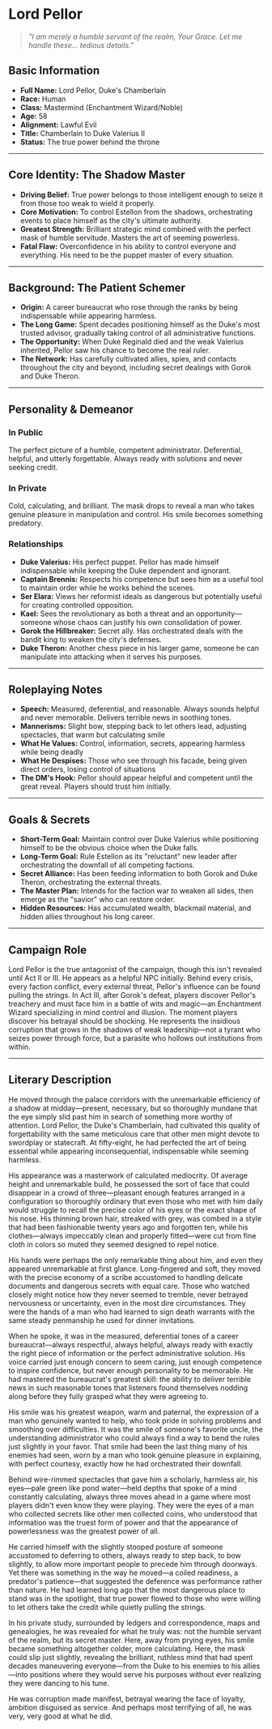 # Lord Pellor

> *"I am merely a humble servant of the realm, Your Grace. Let me handle these... tedious details."*

## Basic Information

- **Full Name:** Lord Pellor, Duke's Chamberlain
- **Race:** Human
- **Class:** Mastermind (Enchantment Wizard/Noble)
- **Age:** 58
- **Alignment:** Lawful Evil
- **Title:** Chamberlain to Duke Valerius II
- **Status:** The true power behind the throne

---

## Core Identity: The Shadow Master

- **Driving Belief:** True power belongs to those intelligent enough to seize it from those too weak to wield it properly.
- **Core Motivation:** To control Estellon from the shadows, orchestrating events to place himself as the city's ultimate authority.
- **Greatest Strength:** Brilliant strategic mind combined with the perfect mask of humble servitude. Masters the art of seeming powerless.
- **Fatal Flaw:** Overconfidence in his ability to control everyone and everything. His need to be the puppet master of every situation.

---

## Background: The Patient Schemer

- **Origin:** A career bureaucrat who rose through the ranks by being indispensable while appearing harmless.
- **The Long Game:** Spent decades positioning himself as the Duke's most trusted advisor, gradually taking control of all administrative functions.
- **The Opportunity:** When Duke Reginald died and the weak Valerius inherited, Pellor saw his chance to become the real ruler.
- **The Network:** Has carefully cultivated allies, spies, and contacts throughout the city and beyond, including secret dealings with Gorok and Duke Theron.

---

## Personality & Demeanor

### In Public
The perfect picture of a humble, competent administrator. Deferential, helpful, and utterly forgettable. Always ready with solutions and never seeking credit.

### In Private
Cold, calculating, and brilliant. The mask drops to reveal a man who takes genuine pleasure in manipulation and control. His smile becomes something predatory.

### Relationships

- **Duke Valerius:** His perfect puppet. Pellor has made himself indispensable while keeping the Duke dependent and ignorant.
- **Captain Brennis:** Respects his competence but sees him as a useful tool to maintain order while he works behind the scenes.
- **Ser Elara:** Views her reformist ideals as dangerous but potentially useful for creating controlled opposition.
- **Kael:** Sees the revolutionary as both a threat and an opportunity—someone whose chaos can justify his own consolidation of power.
- **Gorok the Hillbreaker:** Secret ally. Has orchestrated deals with the bandit king to weaken the city's defenses.
- **Duke Theron:** Another chess piece in his larger game, someone he can manipulate into attacking when it serves his purposes.

---

## Roleplaying Notes

- **Speech:** Measured, deferential, and reasonable. Always sounds helpful and never memorable. Delivers terrible news in soothing tones.
- **Mannerisms:** Slight bow, stepping back to let others lead, adjusting spectacles, that warm but calculating smile
- **What He Values:** Control, information, secrets, appearing harmless while being deadly
- **What He Despises:** Those who see through his facade, being given direct orders, losing control of situations
- **The DM's Hook:** Pellor should appear helpful and competent until the great reveal. Players should trust him initially.

---

## Goals & Secrets

- **Short-Term Goal:** Maintain control over Duke Valerius while positioning himself to be the obvious choice when the Duke falls.
- **Long-Term Goal:** Rule Estellon as its "reluctant" new leader after orchestrating the downfall of all competing factions.
- **Secret Alliance:** Has been feeding information to both Gorok and Duke Theron, orchestrating the external threats.
- **The Master Plan:** Intends for the faction war to weaken all sides, then emerge as the "savior" who can restore order.
- **Hidden Resources:** Has accumulated wealth, blackmail material, and hidden allies throughout his long career.

---

## Campaign Role

Lord Pellor is the true antagonist of the campaign, though this isn't revealed until Act II or III. He appears as a helpful NPC initially. Behind every crisis, every faction conflict, every external threat, Pellor's influence can be found pulling the strings. In Act III, after Gorok's defeat, players discover Pellor's treachery and must face him in a battle of wits and magic—an Enchantment Wizard specializing in mind control and illusion. The moment players discover his betrayal should be shocking. He represents the insidious corruption that grows in the shadows of weak leadership—not a tyrant who seizes power through force, but a parasite who hollows out institutions from within.

---

## Literary Description

He moved through the palace corridors with the unremarkable efficiency of a shadow at midday—present, necessary, but so thoroughly mundane that the eye simply slid past him in search of something more worthy of attention. Lord Pellor, the Duke's Chamberlain, had cultivated this quality of forgettability with the same meticulous care that other men might devote to swordplay or statecraft. At fifty-eight, he had perfected the art of being essential while appearing inconsequential, indispensable while seeming harmless.

His appearance was a masterwork of calculated mediocrity. Of average height and unremarkable build, he possessed the sort of face that could disappear in a crowd of three—pleasant enough features arranged in a configuration so thoroughly ordinary that even those who met with him daily would struggle to recall the precise color of his eyes or the exact shape of his nose. His thinning brown hair, streaked with grey, was combed in a style that had been fashionable twenty years ago and forgotten ten, while his clothes—always impeccably clean and properly fitted—were cut from fine cloth in colors so muted they seemed designed to repel notice.

His hands were perhaps the only remarkable thing about him, and even they appeared unremarkable at first glance. Long-fingered and soft, they moved with the precise economy of a scribe accustomed to handling delicate documents and dangerous secrets with equal care. Those who watched closely might notice how they never seemed to tremble, never betrayed nervousness or uncertainty, even in the most dire circumstances. They were the hands of a man who had learned to sign death warrants with the same steady penmanship he used for dinner invitations.

When he spoke, it was in the measured, deferential tones of a career bureaucrat—always respectful, always helpful, always ready with exactly the right piece of information or the perfect administrative solution. His voice carried just enough concern to seem caring, just enough competence to inspire confidence, but never enough personality to be memorable. He had mastered the bureaucrat's greatest skill: the ability to deliver terrible news in such reasonable tones that listeners found themselves nodding along before they fully grasped what they were agreeing to.

His smile was his greatest weapon, warm and paternal, the expression of a man who genuinely wanted to help, who took pride in solving problems and smoothing over difficulties. It was the smile of someone's favorite uncle, the understanding administrator who could always find a way to bend the rules just slightly in your favor. That smile had been the last thing many of his enemies had seen, worn by a man who took genuine pleasure in explaining, with perfect courtesy, exactly how he had orchestrated their downfall.

Behind wire-rimmed spectacles that gave him a scholarly, harmless air, his eyes—pale green like pond water—held depths that spoke of a mind constantly calculating, always three moves ahead in a game where most players didn't even know they were playing. They were the eyes of a man who collected secrets like other men collected coins, who understood that information was the truest form of power and that the appearance of powerlessness was the greatest power of all.

He carried himself with the slightly stooped posture of someone accustomed to deferring to others, always ready to step back, to bow slightly, to allow more important people to precede him through doorways. Yet there was something in the way he moved—a coiled readiness, a predator's patience—that suggested the deference was performance rather than nature. He had learned long ago that the most dangerous place to stand was in the spotlight, that true power flowed to those who were willing to let others take the credit while quietly pulling the strings.

In his private study, surrounded by ledgers and correspondence, maps and genealogies, he was revealed for what he truly was: not the humble servant of the realm, but its secret master. Here, away from prying eyes, his smile became something altogether colder, more calculating. Here, the mask could slip just slightly, revealing the brilliant, ruthless mind that had spent decades maneuvering everyone—from the Duke to his enemies to his allies—into positions where they would serve his purposes without ever realizing they were dancing to his tune.

He was corruption made manifest, betrayal wearing the face of loyalty, ambition disguised as service. And perhaps most terrifying of all, he was very, very good at what he did.